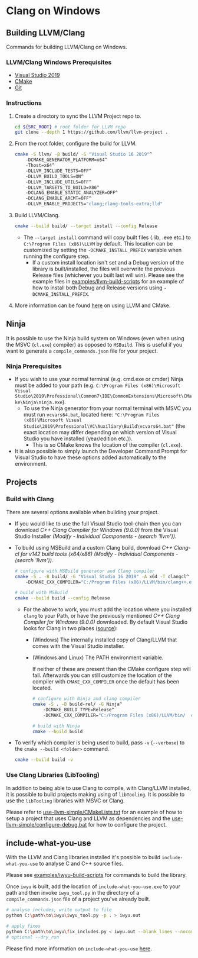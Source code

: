 # Clang on Windows

## Building LLVM/Clang

Commands for building LLVM/Clang on Windows.

### LLVM/Clang Windows Prerequisites

- [Visual Studio 2019](https://visualstudio.microsoft.com/downloads/)
- [CMake](https://cmake.org/download/)
- [Git](https://git-scm.com/downloads)

### Instructions

1. Create a directory to sync the LLVM Project repo to.

    ```bash
    cd ${SRC_ROOT} # root folder for LLVM repo
    git clone --depth 1 https://github.com/llvm/llvm-project .
    ```

2. From the root folder, configure the build for LLVM.

    ```bash
    cmake -S llvm/ -B build/ -G "Visual Studio 16 2019"^
        -DCMAKE_GENERATOR_PLATFORM=x64^
        -Thost=x64^
        -DLLVM_INCLUDE_TESTS=OFF^
        -DLLVM_BUILD_TOOLS=ON^
        -DLLVM_INCLUDE_UTILS=OFF^
        -DLLVM_TARGETS_TO_BUILD=X86^
        -DCLANG_ENABLE_STATIC_ANALYZER=OFF^
        -DCLANG_ENABLE_ARCMT=OFF^
        -DLLVM_ENABLE_PROJECTS="clang;clang-tools-extra;lld"
    ```

3. Build LLVM/Clang.

    ```bash
    cmake --build build/ --target install --config Release
    ```

    - The `--target install` command will copy built files (.lib, .exe etc.) to `C:\Program Files (x86)\LLVM` by default. This location can be customized by setting the `-DCMAKE_INSTALL_PREFIX` variable when running the configure step.
        - If a custom install location isn't set and a Debug version of the library is built/installed, the files will overwrite the previous Release files (whichever you built last will win). Please see the example files in [examples/llvm-build-scripts](examples/llvm-build-scripts) for an example of how to install both Debug and Release versions using `-DCMAKE_INSTALL_PREFIX`.

4. More information can be found [here](https://llvm.org/docs/CMake.html) on using LLVM and CMake.

## Ninja

It is possible to use the Ninja build system on Windows (even when using the MSVC (`cl.exe`) compiler) as opposed to `MSBuild`. This is useful if you want to generate a `compile_commands.json` file for your project.

### Ninja Prerequisites

- If you wish to use your normal terminal (e.g. cmd.exe or cmder) Ninja must be added to your path (e.g. `C:\Program Files (x86)\Microsoft Visual Studio\2019\Professional\Common7\IDE\CommonExtensions\Microsoft\CMake\Ninja\ninja.exe`).
  - To use the Ninja generator from your normal terminal with MSVC you must run `vcvars64.bat`, located here: `"C:\Program Files (x86)\Microsoft Visual Studio\2019\Professional\VC\Auxiliary\Build\vcvars64.bat"` (the exact location may differ depending on which version of Visual Studio you have installed (year/edition etc.)).
    - This is so CMake knows the location of the compiler (`cl.exe`).
- It is also possible to simply launch the Developer Command Prompt for Visual Studio to have these options added automatically to the environment.

## Projects

### Build with Clang

There are several options available when building your project.

- If you would like to use the full Visual Studio tool-chain then you can download _C++ Clang Compiler for Windows (9.0.0)_ from the Visual Studio Installer _(Modify - Individual Components - (search 'llvm'))_.
- To build using MSBuild and a custom Clang build, download _C++ Clang-cl for v142 build tools (x64/x86)_ _(Modify - Individual Components - (search 'llvm'))_.

    ```bash
    # configure with MSBuild generator and Clang compiler
    cmake -S . -B build/ -G "Visual Studio 16 2019" -A x64 -T clangcl^
        -DCMAKE_CXX_COMPILER="C:/Program Files (x86)/LLVM/bin/clang++.exe" # optional - custom Clang location

    # build with MSBuild
    cmake --build build --config Release
    ```

  - For the above to work, you must add the location where you installed `clang` to your Path, or have the previously mentioned _C++ Clang Compiler for Windows (9.0.0)_ downloaded. By default Visual Studio looks for Clang in two places ([source](https://docs.microsoft.com/en-us/cpp/build/clang-support-cmake)):
    - (Windows) The internally installed copy of Clang/LLVM that comes with the Visual Studio installer.
    - (Windows and Linux) The PATH environment variable.

        If neither of these are present than the CMake configure step will fail. Afterwards you can still customize the location of the compiler with `CMAKE_CXX_COMPILER` once the default has been located.

      ```bash
      # configure with Ninja and clang compiler
      cmake -S . -B build-rel/ -G Ninja^
          -DCMAKE_BUILD_TYPE=Release^
          -DCMAKE_CXX_COMPILER="C:/Program Files (x86)/LLVM/bin/  clang-cl.exe"^

      # build with Ninja
      cmake --build build
      ```

- To verify which compiler is being used to build, pass `-v` (`--verbose`) to the `cmake --build <folder>` command.

    ```bash
    cmake --build build -v
    ```

### Use Clang Libraries (LibTooling)

In addition to being able to use Clang to compile, with Clang/LLVM installed, it is possible to build projects making using of `libTooling`. It is possible to use the `libTooling` libraries with MSVC or Clang.

Please refer to [use-llvm-simple/CMakeLists.txt](projects/use-llvm-simple/CMakeLists.txt) for an example of how to setup a project that uses Clang and LLVM as dependencies and the [use-llvm-simple/configure-debug.bat](projects/use-llvm-simple/configure-debug.bat) for how to configure the project.

## include-what-you-use

With the LLVM and Clang libraries installed it's possible to build `include-what-you-use` to analyse C and C++ source files.

Please see [examples/iwyu-build-scripts](examples/iwyu-build-scripts) for commands to build the library.

Once `iwyu` is built, add the location of `include-what-you-use.exe` to your path and then invoke `iwyu_tool.py` in the directory of a `compile_commands.json` file of a project you've already built.

```bash
# analyse includes, write output to file
python C:\path\to\iwyu\iwyu_tool.py -p . > iwyu.out

# apply fixes
python C:\path\to\iwyu\fix_includes.py < iwyu.out --blank_lines --nocomments --reorder
# optional --dry_run
```

Please find more information on `include-what-you-use` [here](https://github.com/include-what-you-use/include-what-you-use/blob/master/README.md).
